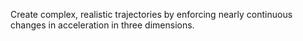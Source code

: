 Create complex, realistic trajectories by enforcing nearly continuous changes in acceleration in three dimensions.